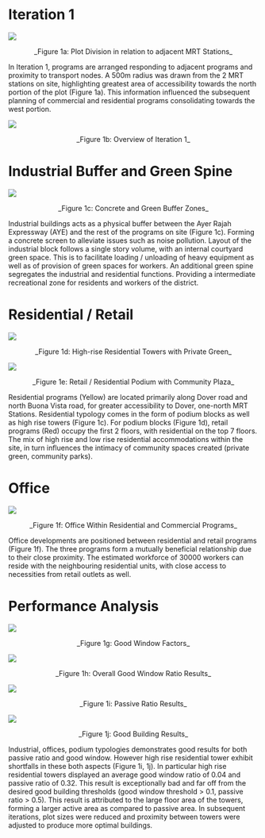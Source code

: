 
# Iteration 1


 ![](imgs/1a.JPG) 

<p align="center"> _Figure 1a: Plot Division in relation to adjacent MRT Stations_


In Iteration 1, programs are arranged responding to adjacent programs and proximity to transport nodes. A 500m radius was drawn from the 2 MRT stations on site, highlighting greatest area of accessibility towards the north portion of the plot (Figure 1a). This information influenced the subsequent planning of commercial and residential programs consolidating towards the west portion.


 ![](imgs/1b.JPG) 

<p align="center"> _Figure 1b: Overview of Iteration 1_
 
 
# Industrial Buffer and Green Spine


 ![](imgs/1c.JPG) 

<p align="center"> _Figure 1c: Concrete and Green Buffer Zones_
 

Industrial buildings acts as a physical buffer between the Ayer Rajah Expressway (AYE) and the rest of the programs on site (Figure 1c). Forming a concrete screen to alleviate issues such as noise pollution. Layout of the industrial block follows a single story volume, with an internal courtyard green space. This is to facilitate loading / unloading of heavy equipment as well as of provision of green spaces for workers. An additional green spine segregates the industrial and residential functions. Providing a intermediate recreational zone for residents and workers of the district.



# Residential / Retail


 ![](imgs/1d.JPG) 

<p align="center"> _Figure 1d: High-rise Residential Towers with Private Green_
 
 
  ![](imgs/1e.JPG) 

<p align="center"> _Figure 1e: Retail / Residential Podium with Community Plaza_
 
Residential programs (Yellow) are located primarily along Dover road and north Buona Vista road, for greater accessibility to Dover, one-north MRT Stations. Residential typology comes in the form of podium blocks as well as high rise towers (Figure 1c). 
For podium blocks (Figure 1d), retail programs (Red) occupy the first 2 floors, with residential on the top 7 floors. The mix of high rise and low rise residential accommodations within the site, in turn influences the intimacy of community spaces created (private green, community parks). 

# Office


  ![](imgs/1f.JPG) 

<p align="center"> _Figure 1f: Office Within Residential and Commercial Programs_
 

Office developments are positioned between residential and retail programs (Figure 1f). The three programs form a mutually beneficial relationship due to their close proximity. The estimated workforce of 30000 workers can reside with the neighbouring residential units, with close access to necessities from retail outlets as well.

# Performance Analysis

![](imgs/1g.JPG) 

<p align="center"> _Figure 1g: Good Window Factors_
 
 
 ![](imgs/1h.JPG) 

<p align="center"> _Figure 1h: Overall Good Window Ratio Results_
 
 
 ![](imgs/1i.JPG) 

<p align="center"> _Figure 1i: Passive Ratio Results_
 
 
![](imgs/1j.JPG) 

<p align="center"> _Figure 1j: Good Building Results_
 

Industrial, offices, podium typologies demonstrates good results for both passive ratio and good window. However high rise residential tower exhibit shortfalls in these both aspects (Figure 1i, 1j). In particular high rise residential towers displayed an average good window ratio of 0.04 and passive ratio of 0.32. This result is exceptionally bad and far off from the desired good building thresholds (good window threshold > 0.1, passive ratio > 0.5). This result is attributed to the large floor area of the towers, forming a larger active area as compared to passive area. In subsequent iterations, plot sizes were reduced and proximity between towers were adjusted to produce more optimal buildings.
